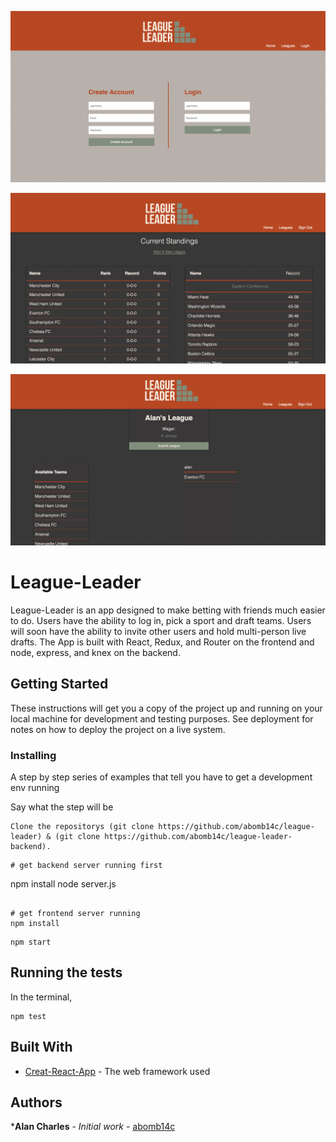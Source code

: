 ![Login Page](./src/assets/login.jpg)

![Landing Page](./src/assets/landing.jpg)

![Draft Page](./src/assets/draft-section.jpg)

# League-Leader

League-Leader is an app designed to make betting with friends much easier to do. Users have the ability to log in, pick a sport and draft teams. Users will soon have the ability to invite other users and hold multi-person live drafts. The App is built with React, Redux, and Router on the frontend and node, express, and knex on the backend. 



## Getting Started

These instructions will get you a copy of the project up and running on your local machine for development and testing purposes. See deployment for notes on how to deploy the project on a live system.


### Installing

A step by step series of examples that tell you have to get a development env running

Say what the step will be

```
Clone the repositorys (git clone https://github.com/abomb14c/league-leader) & (git clone https://github.com/abomb14c/league-leader-backend).
```
```
# get backend server running first
```
npm install 
node server.js
```

# get frontend server running
npm install
```
```
npm start
```

## Running the tests

In the terminal, 

```
npm test
```

## Built With

* [Creat-React-App](https://github.com/facebook/create-react-app) - The web framework used

## Authors

***Alan Charles** - *Initial work* - [abomb14c](https://github.com/abomb14c)
